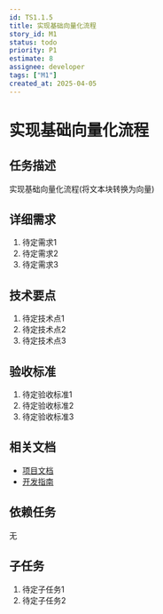 ```yaml
---
id: TS1.1.5
title: 实现基础向量化流程
story_id: M1
status: todo
priority: P1
estimate: 8
assignee: developer
tags: ["M1"]
created_at: 2025-04-05
---
```


# 实现基础向量化流程

## 任务描述

实现基础向量化流程(将文本块转换为向量)

## 详细需求

1. 待定需求1
2. 待定需求2
3. 待定需求3

## 技术要点

1. 待定技术点1
2. 待定技术点2
3. 待定技术点3

## 验收标准

1. 待定验收标准1
2. 待定验收标准2
3. 待定验收标准3

## 相关文档

- [项目文档](../../../docs/README.md)
- [开发指南](../../../docs/development.md)

## 依赖任务

无

## 子任务

1. 待定子任务1
2. 待定子任务2

